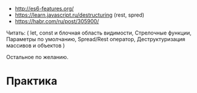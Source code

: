 ﻿* http://es6-features.org/
* https://learn.javascript.ru/destructuring (rest, spred)
* https://habr.com/ru/post/305900/ 

Читать:
(
    let, const и блочная область видимости, 
    Стрелочные функции, 
    Параметры по умолчанию, 
    Spread/Rest оператор, 
    Деструктуризация массивов и объектов
)

Остальное по желанию.
# Практика

